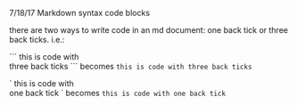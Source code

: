7/18/17 Markdown syntax code blocks

there are two ways to write code in an md document: one back tick or three back ticks. 
i.e.: 


\`\`\` this is code with
<br />
three back ticks \`\`\`
becomes
``` this is code with three back ticks ```

\` this is code with 
<br />
one back tick \`
becomes
`this is code with one back tick `

